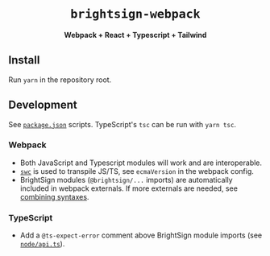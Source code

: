 <div align="center">
  <h1><code>brightsign-webpack</code></h1>
  <p><strong>Webpack + React + Typescript + Tailwind</strong></p>
</div>

## Install

Run `yarn` in the repository root.

## Development

See [`package.json`](./package.json) scripts. TypeScript's `tsc` can be run with
`yarn tsc`.

### Webpack

- Both JavaScript and Typescript modules will work and are interoperable.
- [`swc`](https://swc.rs/docs/configuration/compilation) is used to transpile
  JS/TS, see `ecmaVersion` in the webpack config.
- BrightSign modules (`@brightsign/...` imports) are automatically included in
  webpack externals. If more externals are needed, see
  [combining syntaxes](https://webpack.js.org/configuration/externals/#combining-syntaxes).

### TypeScript

- Add a `@ts-expect-error` comment above BrightSign module imports (see
[`node/api.ts`](./node/api.ts)).
